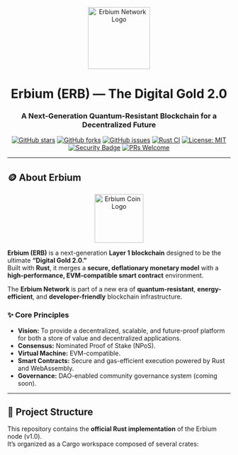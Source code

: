 <p align="center">
  <img src="https://img001.prntscr.com/file/img001/dRThA13_TGaKZDg7eg07NQ.png" alt="Erbium Network Logo" width="140"/>
  <h1 align="center">Erbium (ERB) — The Digital Gold 2.0</h1>
  <h3 align="center">A Next-Generation Quantum-Resistant Blockchain for a Decentralized Future</h3>
</p>

<p align="center">
  <a href="https://github.com/iamsigint/erbium/stargazers"><img src="https://img.shields.io/github/stars/iamsigint/erbium?style=social" alt="GitHub stars"></a>
  <a href="https://github.com/iamsigint/erbium/network/members"><img src="https://img.shields.io/github/forks/iamsigint/erbium?style=social" alt="GitHub forks"></a>
  <a href="https://github.com/iamsigint/erbium/issues"><img src="https://img.shields.io/github/issues/iamsigint/erbium" alt="GitHub issues"></a>
  <a href="https://github.com/iamsigint/erbium/actions/workflows/rust.yml"><img src="https://github.com/iamsigint/erbium/actions/workflows/rust.yml/badge.svg" alt="Rust CI"></a>
  <a href="https://opensource.org/licenses/MIT"><img src="https://img.shields.io/badge/License-MIT-yellow.svg" alt="License: MIT"></a>
  <a href="#"><img src="https://img.shields.io/badge/security-monitored-brightgreen?logo=shield" alt="Security Badge"></a>
  <a href="#"><img src="https://img.shields.io/badge/PRs-welcome-blue" alt="PRs Welcome"></a>
</p>

---

## 🪙 About Erbium

<p align="center">
  <img src="https://img001.prntscr.com/file/img001/1gUDt4-PQ1e7rUWgqAwkFQ.png" alt="Erbium Coin Logo" width="110"/>
</p>

**Erbium (ERB)** is a next-generation **Layer 1 blockchain** designed to be the ultimate **“Digital Gold 2.0.”**  
Built with **Rust**, it merges a **secure, deflationary monetary model** with a **high-performance, EVM-compatible smart contract** environment.  

The **Erbium Network** is part of a new era of **quantum-resistant**, **energy-efficient**, and **developer-friendly** blockchain infrastructure.

### ✨ Core Principles
- **Vision:** To provide a decentralized, scalable, and future-proof platform for both a store of value and decentralized applications.  
- **Consensus:** Nominated Proof of Stake (NPoS).  
- **Virtual Machine:** EVM-compatible.  
- **Smart Contracts:** Secure and gas-efficient execution powered by Rust and WebAssembly.  
- **Governance:** DAO-enabled community governance system (coming soon).  

---

## 🧠 Project Structure

This repository contains the **official Rust implementation** of the Erbium node (v1.0).  
It’s organized as a Cargo workspace composed of several crates:

